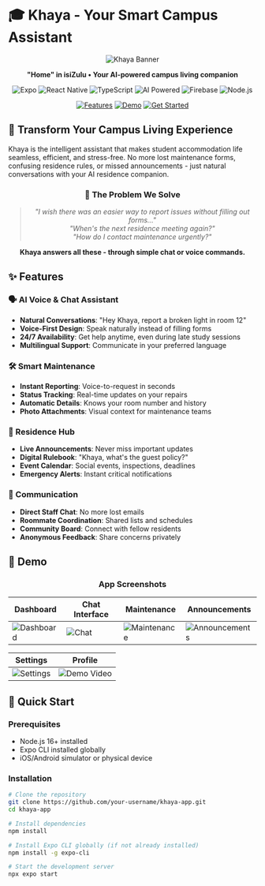 # 🎓 Khaya - Your Smart Campus Assistant

<div align="center">

![Khaya Banner](https://via.placeholder.com/1200x400/4F46E5/FFFFFF?text=Khaya+-+Your+AI+Residence+Companion)

**"Home" in isiZulu • Your AI-powered campus living companion**

<div align="center">

![Expo](https://img.shields.io/badge/Expo-000020?style=for-the-badge&logo=expo&logoColor=white)
![React Native](https://img.shields.io/badge/React_Native-20232A?style=for-the-badge&logo=react&logoColor=61DAFB)
![TypeScript](https://img.shields.io/badge/TypeScript-007ACC?style=for-the-badge&logo=typescript&logoColor=white)
![AI Powered](https://img.shields.io/badge/AI-Powered-8A2BE2?style=for-the-badge)
![Firebase](https://img.shields.io/badge/Firebase-FFCA28?style=for-the-badge&logo=firebase&logoColor=black)
![Node.js](https://img.shields.io/badge/Node.js-339933?style=for-the-badge&logo=nodedotjs&logoColor=white)

</div>

[![Features](https://img.shields.io/badge/Explore-Features-blueviolet)](#-features)
[![Demo](https://img.shields.io/badge/Watch-Demo-red)](#-demo)
[![Get Started](https://img.shields.io/badge/Quick-Start-success)](#-quick-start)

</div>

## 🌟 Transform Your Campus Living Experience

Khaya is the intelligent assistant that makes student accommodation life seamless, efficient, and stress-free. No more lost maintenance forms, confusing residence rules, or missed announcements - just natural conversations with your AI residence companion.

<div align="center">

### 🎯 The Problem We Solve

> *"I wish there was an easier way to report issues without filling out forms..."*  
> *"When's the next residence meeting again?"*  
> *"How do I contact maintenance urgently?"*

**Khaya answers all these - through simple chat or voice commands.**

</div>

## ✨ Features

### 🗣️ AI Voice & Chat Assistant
- **Natural Conversations**: "Hey Khaya, report a broken light in room 12"
- **Voice-First Design**: Speak naturally instead of filling forms
- **24/7 Availability**: Get help anytime, even during late study sessions
- **Multilingual Support**: Communicate in your preferred language

### 🛠️ Smart Maintenance
- **Instant Reporting**: Voice-to-request in seconds
- **Status Tracking**: Real-time updates on your repairs
- **Automatic Details**: Knows your room number and history
- **Photo Attachments**: Visual context for maintenance teams

### 📢 Residence Hub
- **Live Announcements**: Never miss important updates
- **Digital Rulebook**: "Khaya, what's the guest policy?"
- **Event Calendar**: Social events, inspections, deadlines
- **Emergency Alerts**: Instant critical notifications

### 💬 Communication
- **Direct Staff Chat**: No more lost emails
- **Roommate Coordination**: Shared lists and schedules
- **Community Board**: Connect with fellow residents
- **Anonymous Feedback**: Share concerns privately

## 🎥 Demo

<div align="center">

### App Screenshots

| Dashboard | Chat Interface | Maintenance | Announcements |
|-----------|----------------|-------------|---------------|
| ![Dashboard](https://github.com/user-attachments/assets/f7c13082-5f5c-40ee-91b8-35e98d996f52) | ![Chat](https://github.com/user-attachments/assets/455a897e-81cc-407c-ba6a-339b8a4c4041) | ![Maintenance](https://github.com/user-attachments/assets/17ac3894-e9e0-40ca-a291-20054368f805) | ![Announcements](https://github.com/user-attachments/assets/0c71ac4e-ac65-41ee-b050-9c1354389ae3) |

| Settings | Profile |
|----------|---------|
| ![Settings](https://github.com/user-attachments/assets/29481661-f460-4480-986b-6e406dc6cf7a) | ![Demo Video](https://github.com/user-attachments/assets/9ebf78f3-67db-490e-ba18-666a3e7fadaa) |

</div>

## 🚀 Quick Start

### Prerequisites
- Node.js 16+ installed
- Expo CLI installed globally
- iOS/Android simulator or physical device

### Installation

```bash
# Clone the repository
git clone https://github.com/your-username/khaya-app.git
cd khaya-app

# Install dependencies
npm install

# Install Expo CLI globally (if not already installed)
npm install -g expo-cli

# Start the development server
npx expo start
